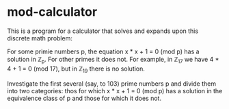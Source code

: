 # mod-calculator
This is a program for a calculator that solves and expands upon this discrete math problem:

For some primie numbers p, the equation x * x + 1 = 0 (mod p) has a solution in ℤ<sub>p</sub>. For other primes it does not. For example, in ℤ<sub>17</sub> we have 4 * 4 + 1 = 0 (mod 17), but in ℤ<sub>19</sub> there is no solution.

Investigate the first several (say, to 103) prime numbers p and divide them into two categories: thos for which x * x + 1 = 0 (mod p) has a solution in the equivalence class of p and those for which it does not.
